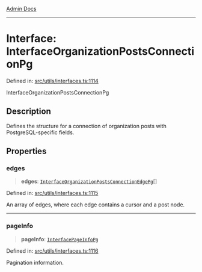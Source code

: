 [Admin Docs](/)

***

# Interface: InterfaceOrganizationPostsConnectionPg

Defined in: [src/utils/interfaces.ts:1114](https://github.com/PalisadoesFoundation/talawa-admin/blob/main/src/utils/interfaces.ts#L1114)

InterfaceOrganizationPostsConnectionPg

## Description

Defines the structure for a connection of organization posts with PostgreSQL-specific fields.

## Properties

### edges

> **edges**: [`InterfaceOrganizationPostsConnectionEdgePg`](InterfaceOrganizationPostsConnectionEdgePg.md)[]

Defined in: [src/utils/interfaces.ts:1115](https://github.com/PalisadoesFoundation/talawa-admin/blob/main/src/utils/interfaces.ts#L1115)

An array of edges, where each edge contains a cursor and a post node.

***

### pageInfo

> **pageInfo**: [`InterfacePageInfoPg`](InterfacePageInfoPg.md)

Defined in: [src/utils/interfaces.ts:1116](https://github.com/PalisadoesFoundation/talawa-admin/blob/main/src/utils/interfaces.ts#L1116)

Pagination information.
